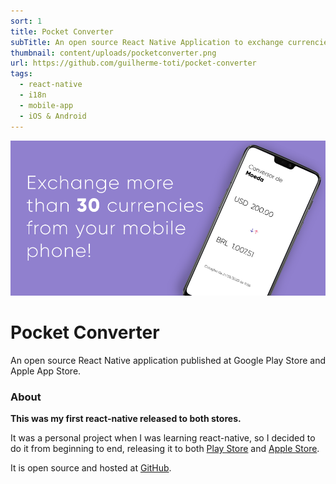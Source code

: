 ```yaml
---
sort: 1
title: Pocket Converter
subTitle: An open source React Native Application to exchange currencies
thumbnail: content/uploads/pocketconverter.png
url: https://github.com/guilherme-toti/pocket-converter
tags:
  - react-native
  - i18n
  - mobile-app
  - iOS & Android
---
```


![Pocket Converter Banner](content/uploads/pocketconverter-screen.png)

# Pocket Converter

An open source React Native application published at Google Play Store and Apple App Store.

### About

**This was my first react-native released to both stores.**

It was a personal project when I was learning react-native, so I decided to do it
from beginning to end, releasing it to both [Play Store](https://play.google.com/store/apps/details?id=com.totipocketconverter) and [Apple Store](https://apps.apple.com/app/pocket-converter/id1504100849?ls=1).

It is open source and hosted at [GitHub](https://github.com/guilherme-toti/pocket-converter).

